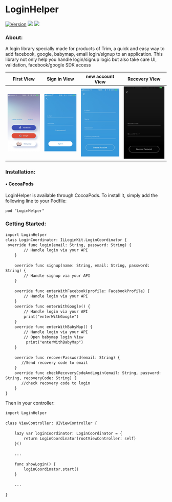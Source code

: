 # LoginHelper
[![Version](https://img.shields.io/cocoapods/v/NotificationBannerSwift.svg?style=flat)](http://cocoapods.org/pods/NotificationBannerSwift)
![](https://img.shields.io/badge/language-swift-blue.svg)
![](https://img.shields.io/badge/version-4.0-red.svg)

### About:
A login library specially made for products of Trim, a quick and easy way to add facebook, google, babymap, email login/signup to an application.
This library not only help you handle login/signup logic but also take care UI, validation, facebook/google SDK access


| First View | Sign in View  | new account View | Recovery View |
| ------------- | ------------- | ------------- | ------------- |
| ![First](readme/UNADJUSTEDNONRAW_thumb_dcb.jpg)  | ![Sign in](readme/UNADJUSTEDNONRAW_thumb_dce.jpg)  | ![new account View](readme/UNADJUSTEDNONRAW_thumb_dcd.jpg) | ![Recovery View](readme/UNADJUSTEDNONRAW_thumb_dcc.jpg) |

### Installation:
#### • CocoaPods
LoginHelper is available through CocoaPods. To install it, simply add the following line to your Podfile:
```
pod "LoginHelper"
```
### Getting Started:

```
import LoginHelper
class LoginCoordinator: ILLoginKit.LoginCoordinator {
 override func login(email: String, password: String) {
        // Handle login via your API
    }

    override func signup(name: String, email: String, password: String) {
        // Handle signup via your API
    }

    override func enterWithFacebook(profile: FacebookProfile) {
        // Handle login via your API
    }
    override func enterWithGoogle() {
        // Handle login via your API
        print("enterWithGoogle")
    }
    override func enterWithBabyMap() {
        // Handle login via your API
        // Open babymap login View
         print("enterWithBabyMap")
    }

    override func recoverPassword(email: String) {
       //Send recovery code to email
    }
    override func checkRecoveryCodeAndLogin(email: String, password: String, recoveryCode: String) {
       //check recovery code to login
    }
}
```

Then in your controller:

```
import LoginHelper

class ViewController: UIViewController { 

    lazy var loginCoordinator: LoginCoordinator = {
        return LoginCoordinator(rootViewController: self)
    }()
    
    ...

    func showLogin() {
        loginCoordinator.start()
    }
    
    ...

}
```
